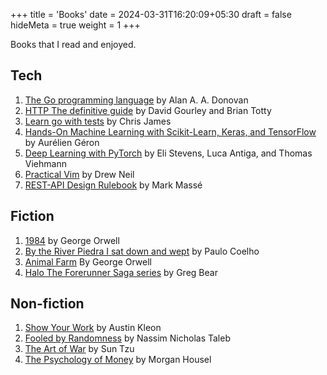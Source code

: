+++
title = 'Books'
date = 2024-03-31T16:20:09+05:30
draft = false
hideMeta = true
weight = 1
+++

Books that I read and enjoyed.

## Tech

1. [The Go programming language](https://www.gopl.io/) by Alan A. A. Donovan
2. [HTTP The definitive guide](https://www.oreilly.com/library/view/http-the-definitive/1565925092/) by David Gourley and Brian Totty
3. [Learn go with tests](https://quii.gitbook.io/learn-go-with-tests) by Chris James
4. [Hands-On Machine Learning with Scikit-Learn, Keras, and TensorFlow](https://www.oreilly.com/library/view/hands-on-machine-learning/9781492032632/) by Aurélien Géron
5. [Deep Learning with PyTorch](https://www.manning.com/books/deep-learning-with-pytorch) by Eli Stevens, Luca Antiga, and Thomas Viehmann
6. [Practical Vim](https://pragprog.com/titles/dnvim2/practical-vim-second-edition/) by Drew Neil
7. [REST-API Design Rulebook](https://www.oreilly.com/library/view/rest-api-design/9781449317904/) by Mark Massé

## Fiction

1. [1984](https://www.goodreads.com/book/show/61439040-1984) by George Orwell
2. [By the River Piedra I sat down and wept](https://www.goodreads.com/book/show/1428.By_the_River_Piedra_I_Sat_Down_and_Wept) by Paulo Coelho
3. [Animal Farm](https://www.goodreads.com/book/show/170448.Animal_Farm) By George Orwell
4. [Halo The Forerunner Saga series](https://en.wikipedia.org/wiki/Forerunner_Saga) by Greg Bear

## Non-fiction

1. [Show Your Work](https://www.goodreads.com/en/book/show/18290401) by Austin Kleon
2. [Fooled by Randomness](https://www.goodreads.com/book/show/38315.Fooled_by_Randomness) by Nassim Nicholas Taleb
3. [The Art of War](https://www.goodreads.com/book/show/10534.The_Art_of_War) by Sun Tzu
4. [The Psychology of Money](https://www.goodreads.com/book/show/41881472-the-psychology-of-money) by Morgan Housel
